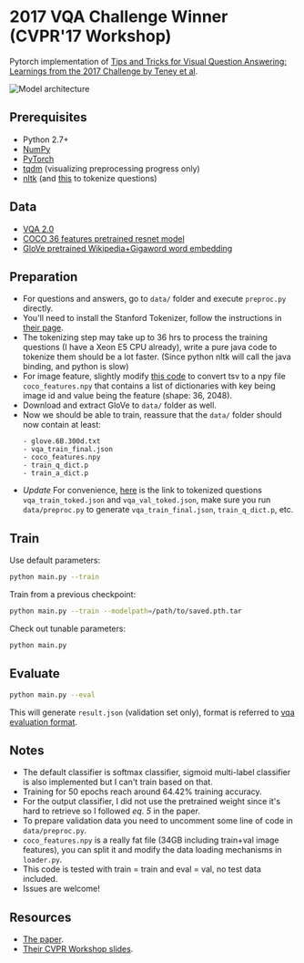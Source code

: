 # 2017 VQA Challenge Winner (CVPR'17 Workshop)
Pytorch implementation of [Tips and Tricks for Visual Question Answering: Learnings from the 2017 Challenge by Teney et al](https://arxiv.org/pdf/1708.02711.pdf).

![Model architecture](https://i.imgur.com/phBHIqZ.png)

## Prerequisites
- Python 2.7+
- [NumPy](http://www.numpy.org/)
- [PyTorch](http://pytorch.org/)
- [tqdm](https://pypi.python.org/pypi/tqdm) (visualizing preprocessing progress only)
- [nltk](http://www.nltk.org/install.html) (and [this](https://nlp.stanford.edu/software/tokenizer.shtml) to tokenize questions)


## Data
- [VQA 2.0](http://visualqa.org/download.html)
- [COCO 36 features pretrained resnet model](https://github.com/peteanderson80/bottom-up-attention#pretrained-features)
- [GloVe pretrained Wikipedia+Gigaword word embedding](https://nlp.stanford.edu/projects/glove/)


## Preparation
- For questions and answers, go to `data/` folder and execute `preproc.py` directly.
- You'll need to install the Stanford Tokenizer, follow the instructions in [their page](https://nlp.stanford.edu/software/tokenizer.shtml).
- The tokenizing step may take up to 36 hrs to process the training questions (I have a Xeon E5 CPU already), write a pure java code to tokenize them should be a lot faster. (Since python nltk will call the java binding, and python is slow)
- For image feature, slightly modify [this code](https://github.com/peteanderson80/bottom-up-attention/blob/master/tools/read_tsv.py) to convert tsv to a npy file `coco_features.npy` that contains a list of dictionaries with key being image id and value being the feature (shape: 36, 2048).
- Download and extract GloVe to `data/` folder as well.
- Now we should be able to train, reassure that the `data/` folder should now contain at least:
  ```
  - glove.6B.300d.txt
  - vqa_train_final.json
  - coco_features.npy
  - train_q_dict.p
  - train_a_dict.p
  ```
- *Update* For convenience, [here](https://drive.google.com/open?id=0B5j6QKJb0ztbYmVXT0hBUF91RHM) is the link to tokenized questions `vqa_train_toked.json` and `vqa_val_toked.json`, make sure you run `data/preproc.py` to generate `vqa_train_final.json`, `train_q_dict.p`, etc.


## Train
Use default parameters:
```bash
python main.py --train
```
Train from a previous checkpoint:
```bash
python main.py --train --modelpath=/path/to/saved.pth.tar
```
Check out tunable parameters:
```bash
python main.py
```

## Evaluate
```bash
python main.py --eval
```
This will generate `result.json` (validation set only), format is referred to [vqa evaluation format](http://www.visualqa.org/evaluation.html). 


## Notes
- The default classifier is softmax classifier, sigmoid multi-label classifier is also implemented but I can't train based on that.
- Training for 50 epochs reach around 64.42% training accuracy.
- For the output classifier, I did not use the pretrained weight since it's hard to retrieve so I followed *eq. 5* in the paper.
- To prepare validation data you need to uncomment some line of code in `data/preproc.py`.
- `coco_features.npy` is a really fat file (34GB including train+val image features), you can split it and modify the data loading mechanisms in `loader.py`.
- This code is tested with train = train and eval = val, no test data included.
- Issues are welcome!


## Resources
- [The paper](https://arxiv.org/pdf/1708.02711.pdf).
- [Their CVPR Workshop slides](http://cs.adelaide.edu.au/~Damien/Research/VQA-Challenge-Slides-TeneyAnderson.pdf).
